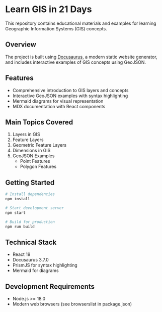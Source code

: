 # Learn GIS in 21 Days

This repository contains educational materials and examples for learning Geographic Information Systems (GIS) concepts.

## Overview

The project is built using [Docusaurus](https://docusaurus.io/), a modern static website generator, and includes interactive examples of GIS concepts using GeoJSON.

## Features

- Comprehensive introduction to GIS layers and concepts
- Interactive GeoJSON examples with syntax highlighting
- Mermaid diagrams for visual representation
- MDX documentation with React components

## Main Topics Covered

1. Layers in GIS
2. Feature Layers
3. Geometric Feature Layers
4. Dimensions in GIS
5. GeoJSON Examples
   - Point Features
   - Polygon Features

## Getting Started

```bash
# Install dependencies
npm install

# Start development server
npm start

# Build for production
npm run build
```

## Technical Stack

- React 19
- Docusaurus 3.7.0
- PrismJS for syntax highlighting
- Mermaid for diagrams

## Development Requirements

- Node.js >= 18.0
- Modern web browsers (see browserslist in package.json)
